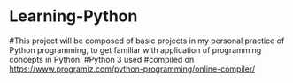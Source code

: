 # Learning-Python

#This project will be composed of basic projects in my personal practice of Python programming, to get familiar with application of programming concepts in Python.
#Python 3 used
#compiled on https://www.programiz.com/python-programming/online-compiler/
